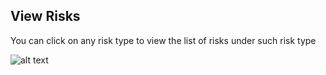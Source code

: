 ## View Risks

You can click on any risk type to view the list of risks under such risk type

![alt text](https://image.prntscr.com/image/yJOZnAGVRrKZtmZG8t8Sig.png)